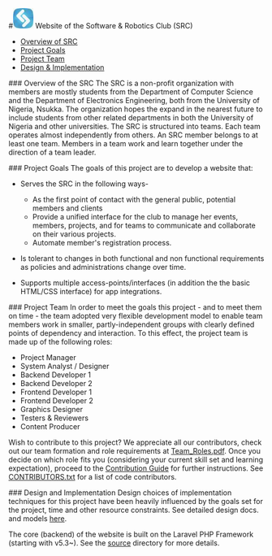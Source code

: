 #![alt text](docs/src-logo.jpg "SRC Logo") Website of the Software & Robotics Club (SRC)

* [Overview of SRC](#overview)
* [Project Goals](#goals)
* [Project Team](#team)
* [Design & Implementation](#design)

###<a name="overview"></a> Overview of the SRC
The SRC is a non-profit organization with members are mostly students from the 
Department of Computer Science and the Department of Electronics Engineering, 
both from the University of Nigeria, Nsukka. 
The organization hopes the expand in the nearest future to include students 
from other related departments in both the University of Nigeria and other 
universities. The SRC is structured into teams. Each team operates almost 
independently from others. An SRC member belongs to at least one team. 
Members in a team work and learn together under the direction of a team leader.

###<a name="goals"></a> Project Goals
The goals of this project are to develop a website that:
 * Serves the SRC in the following ways-
    * As the first point of contact with the general public, potential members and clients
    * Provide a unified interface for the club to manage her events, members, projects, and for teams to communicate and collaborate on their various projects.
    * Automate member's registration process.

 * Is tolerant to changes in both functional and non functional requirements as policies and administrations change over time.
 * Supports multiple access-points/interfaces (in addition the the basic HTML/CSS interface) for app integrations.
 
###<a name="team"></a> Project Team
In order to meet the goals this project - and to meet them on time - the team adopted very flexible 
development model to enable team members work in smaller, partly-independent groups with clearly 
defined points of dependency and interaction. To this effect, the project team is made up of the 
following roles:

 * Project Manager
 * System Analyst / Designer
 * Backend Developer 1
 * Backend Developer 2
 * Frontend Developer 1
 * Frontend Developer 2
 * Graphics Designer
 * Testers & Reviewers
 * Content Producer

Wish to contribute to this project? We appreciate all our contributors, check out our team formation and role requirements at 
[Team_Roles.pdf](docs/Team_Roles.pdf). Once you decide on which role fits you 
(considering your current skill set and learning expectation), proceed to the 
[Contribution Guide](CONTRIBUTING.md) for further instructions.
See [CONTRIBUTORS.txt](CONTRIBUTORS.txt) for a list of code contributors.

###<a name="design"></a> Design and Implementation
Design choices of implementation techniques for this project have been heavily influenced by the goals
set for the project, time and other resource constraints. See detailed design docs. and models 
[here](docs/README.md).

The core (backend) of the website is built on the Laravel PHP Framework (starting with v5.3~).
See the [source](source/README.md) directory for more details.